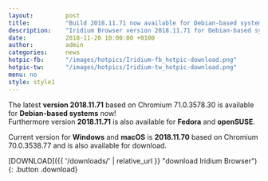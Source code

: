 ```yaml
---
layout: 		post
title:  		"Build 2018.11.71 now available for Debian-based systems"
description: 	"Iridium Browser version 2018.11.71 for Debian-based systems now available."
date:	 		2018-11-20 10:00:00 +0100
author:			admin
categories:		news
hotpic-fb:		"/images/hotpics/Iridium-fb_hotpic-download.png"
hotpic-tw:		"/images/hotpics/Iridium-tw_hotpic-download.png"
menu: no
style: style1
---
```


The latest **version 2018.11.71** based on Chromium 71.0.3578.30 is available for **Debian-based systems** now!   
Furthermore version **2018.11.71** is also available for **Fedora** and **openSUSE**.    
     
Current version for **Windows** and **macOS** is **2018.11.70** based on Chromium 70.0.3538.77 and is also available for download.
        
[DOWNLOAD]({{ '/downloads/' | relative_url }} "download Iridium Browser"){: .button .download}     
